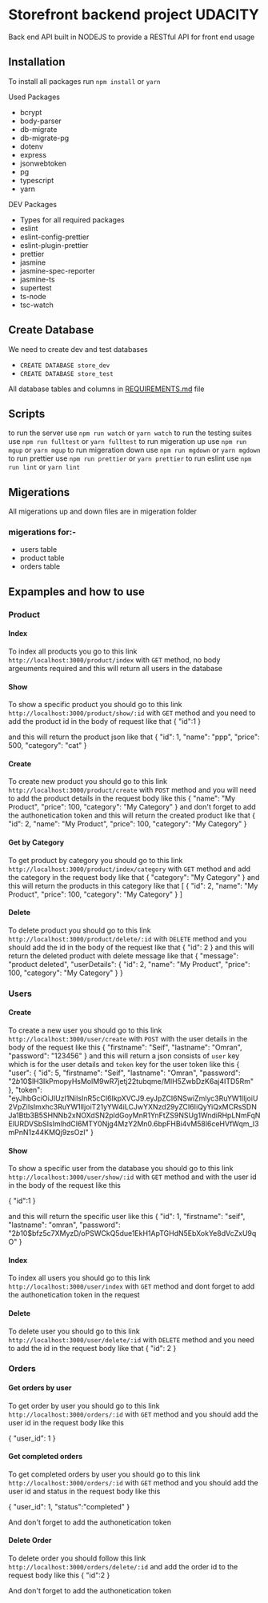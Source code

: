 # Storefront backend project UDACITY

Back end API built in NODEJS to provide a RESTful API for front end usage

## Installation

To install all packages run `npm install` or `yarn`

Used Packages

- bcrypt
- body-parser
- db-migrate
- db-migrate-pg
- dotenv
- express
- jsonwebtoken
- pg
- typescript
- yarn

DEV Packages

- Types for all required packages
- eslint
- eslint-config-prettier
- eslint-plugin-prettier
- prettier
- jasmine
- jasmine-spec-reporter
- jasmine-ts
- supertest
- ts-node
- tsc-watch

## Create Database

We need to create dev and test databases

- `CREATE DATABASE store_dev`
- `CREATE DATABASE store_test`

All database tables and columns in [REQUIREMENTS.md](REQUIREMENTS.md) file

## Scripts

to run the server use `npm run watch` or `yarn watch`
to run the testing suites use `npm run fulltest` or `yarn fulltest`
to run migeration up use `npm run mgup` or `yarn mgup`
to run migeration down use `npm run mgdown` or `yarn mgdown`
to run prettier use `npm run prettier` or `yarn prettier`
to run eslint use `npm run lint` or `yarn lint`

## Migerations

All migerations up and down files are in migeration folder

### migerations for:-

- users table
- product table
- orders table

## Expamples and how to use

### Product

#### Index

To index all products you go to this link `http://localhost:3000/product/index` with `GET` method, no body argeuments required and this will return all users in the database

#### Show

To show a specific product you should go to this link `http://localhost:3000/product/show/:id` with `GET` method and you need to add the product id in the body of request like that
{
"id":1
}

and this will return the product json like that
{
"id": 1,
"name": "ppp",
"price": 500,
"category": "cat"
}

#### Create

To create new product you should go to this link `http://localhost:3000/product/create` with `POST` method and you will need to add the product details in the request body like this
{
"name": "My Product",
"price": 100,
"category": "My Category"
}
and don't forget to add the authonetication token
and this will return the created product like that
{
"id": 2,
"name": "My Product",
"price": 100,
"category": "My Category"
}

#### Get by Category

To get product by category you should go to this link `http://localhost:3000/product/index/category` with `GET` method and add the category in the request body like that
{
"category": "My Category"
}
and this will return the products in this category like that
[
{
"id": 2,
"name": "My Product",
"price": 100,
"category": "My Category"
}
]

#### Delete

To delete product you should go to this link `http://localhost:3000/product/delete/:id` with `DELETE` method and you should add the id in the body of the request like that
{
"id": 2
}
and this will return the deleted product with delete message like that
{
"message": "product deleted",
"userDetails": {
"id": 2,
"name": "My Product",
"price": 100,
"category": "My Category"
}
}

### Users

#### Create

To create a new user you should go to this link `http://localhost:3000/user/create` with `POST` with the user details in the body of the request like this
{
"firstname": "Seif",
"lastname": "Omran",
"password": "123456"
}
and this will return a json consists of `user` key which is for the user details and `token` key for the user token like this
{
"user": {
"id": 5,
"firstname": "Seif",
"lastname": "Omran",
"password": "$2b$10$lH3IkPmopyHsMolM9wR7jetj22tubqme/MIH5ZwbDzK6aj4ITD5Rm"
},
"token": "eyJhbGciOiJIUzI1NiIsInR5cCI6IkpXVCJ9.eyJpZCI6NSwiZmlyc3RuYW1lIjoiU2VpZiIsImxhc3RuYW1lIjoiT21yYW4iLCJwYXNzd29yZCI6IiQyYiQxMCRsSDNJa1Btb3B5SHNNb2xNOXdSN2pldGoyMnR1YnFtZS9NSUg1WndiRHpLNmFqNElURDVSbSIsImlhdCI6MTY0Njg4MzY2Mn0.6bpFHBi4vM58l6ceHVfWqm_I3mPnN1z44KMQj9zsOzI"
}

#### Show

To show a specific user from the database you should go to this link `http://localhost:3000/user/show/:id` with `GET` method and with the user id in the body of the request like this

{
"id":1
}

and this will return the specific user like this
{
"id": 1,
"firstname": "seif",
"lastname": "omran",
"password": "$2b$10$bfz5c7XMyzD/oPSWCkQ5due1EkH1ApTGHdN5EbXokYe8dVcZxU9qO"
}

#### Index

To index all users you should go to this link `http://localhost:3000/user/index` with `GET` method and dont forget to add the authonetication token in the request

#### Delete

To delete user you should go to this link `http://localhost:3000/user/delete/:id` with `DELETE` method and you need to add the id in the request body like that
{
"id": 2
}

### Orders

#### Get orders by user

To get order by user you should go to this link `http://localhost:3000/orders/:id` with `GET` method and you should add the user id in the request body like this

{
"user_id": 1
}

#### Get completed orders

To get completed orders by user you should go to this link `http://localhost:3000/orders/:id` with `GET` method and you should add the user id and status in the request body like this

{
"user_id": 1,
"status":"completed"
}

And don't forget to add the authonetication token

#### Delete Order

To delete order you should follow this link `http://localhost:3000/orders/delete/:id` and add the order id to the request body like this
{
"id":2
}

And don't forget to add the authonetication token
